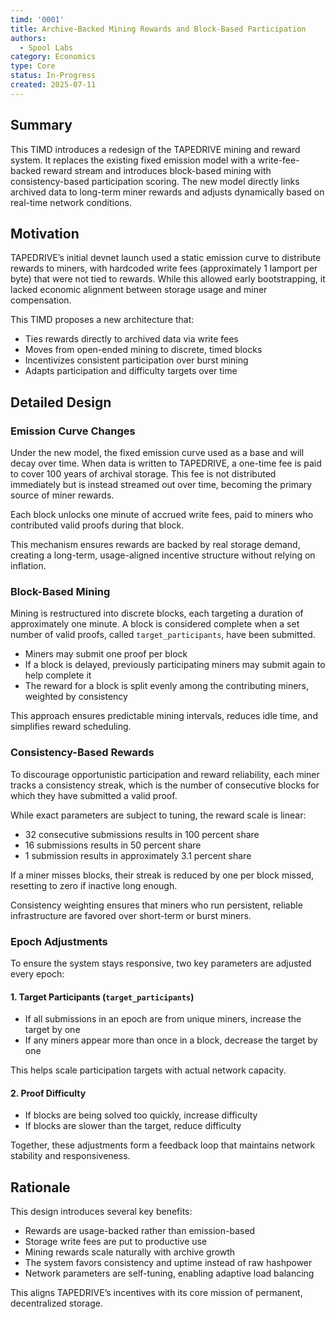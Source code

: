 ```yaml
---
timd: '0001'
title: Archive-Backed Mining Rewards and Block-Based Participation
authors:
  - Spool Labs
category: Economics
type: Core
status: In-Progress
created: 2025-07-11
---
```


## Summary

This TIMD introduces a redesign of the TAPEDRIVE mining and reward system. It replaces the existing fixed emission model with a write-fee-backed reward stream and introduces block-based mining with consistency-based participation scoring. The new model directly links archived data to long-term miner rewards and adjusts dynamically based on real-time network conditions.

## Motivation

TAPEDRIVE’s initial devnet launch used a static emission curve to distribute rewards to miners, with hardcoded write fees (approximately 1 lamport per byte) that were not tied to rewards. While this allowed early bootstrapping, it lacked economic alignment between storage usage and miner compensation.

This TIMD proposes a new architecture that:

- Ties rewards directly to archived data via write fees
- Moves from open-ended mining to discrete, timed blocks
- Incentivizes consistent participation over burst mining
- Adapts participation and difficulty targets over time

## Detailed Design

### Emission Curve Changes

Under the new model, the fixed emission curve used as a base and will decay over time. When data is written to TAPEDRIVE, a one-time fee is paid to cover 100 years of archival storage. This fee is not distributed immediately but is instead streamed out over time, becoming the primary source of miner rewards.

Each block unlocks one minute of accrued write fees, paid to miners who contributed valid proofs during that block.

This mechanism ensures rewards are backed by real storage demand, creating a long-term, usage-aligned incentive structure without relying on inflation.

### Block-Based Mining

Mining is restructured into discrete blocks, each targeting a duration of approximately one minute. A block is considered complete when a set number of valid proofs, called `target_participants`, have been submitted.

- Miners may submit one proof per block
- If a block is delayed, previously participating miners may submit again to help complete it
- The reward for a block is split evenly among the contributing miners, weighted by consistency

This approach ensures predictable mining intervals, reduces idle time, and simplifies reward scheduling.

### Consistency-Based Rewards

To discourage opportunistic participation and reward reliability, each miner tracks a consistency streak, which is the number of consecutive blocks for which they have submitted a valid proof.

While exact parameters are subject to tuning, the reward scale is linear:

- 32 consecutive submissions results in 100 percent share
- 16 submissions results in 50 percent share
- 1 submission results in approximately 3.1 percent share

If a miner misses blocks, their streak is reduced by one per block missed, resetting to zero if inactive long enough.

Consistency weighting ensures that miners who run persistent, reliable infrastructure are favored over short-term or burst miners.

### Epoch Adjustments

To ensure the system stays responsive, two key parameters are adjusted every epoch:

#### 1. Target Participants (`target_participants`)

- If all submissions in an epoch are from unique miners, increase the target by one
- If any miners appear more than once in a block, decrease the target by one

This helps scale participation targets with actual network capacity.

#### 2. Proof Difficulty

- If blocks are being solved too quickly, increase difficulty
- If blocks are slower than the target, reduce difficulty

Together, these adjustments form a feedback loop that maintains network stability and responsiveness.

## Rationale

This design introduces several key benefits:

- Rewards are usage-backed rather than emission-based
- Storage write fees are put to productive use
- Mining rewards scale naturally with archive growth
- The system favors consistency and uptime instead of raw hashpower
- Network parameters are self-tuning, enabling adaptive load balancing

This aligns TAPEDRIVE’s incentives with its core mission of permanent, decentralized storage.


